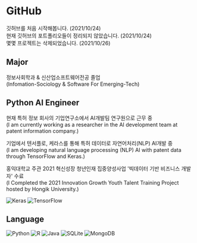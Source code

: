 # GitHub
깃허브를 처음 시작해봅니다. (2021/10/24)   
현재 깃허브의 포트폴리오들이 정리되지 않았습니다. (2021/10/24)   
몇몇 프로젝트는 삭제되었습니다. (2021/10/26)

## Major
정보사회학과 & 신산업소프트웨어전공 졸업   
(Infomation-Sociology & Software For Emerging-Tech)   

## Python AI Engineer
현재 특허 정보 회사의 기업연구소에서 AI개발팀 연구원으로 근무 중   
(I am currently working as a researcher in the AI development team at patent information company.)    
   
기업에서 텐서플로, 케라스를 통해 특허 데이터로 자연어처리(NLP) AI개발 중   
(I am developing natural language processing (NLP) AI with patent data through TensorFlow and Keras.)    
   
홍익대학교 주관 2021 혁신성장 청년인재 집중양성사업 '빅데이터 기반 비즈니스 개발자' 수료   
(I Completed the 2021 Innovation Growth Youth Talent Training Project hosted by Hongik University.)      

![Keras](https://img.shields.io/badge/Keras-%23D00000.svg?style=for-the-badge&logo=Keras&logoColor=white)
![TensorFlow](https://img.shields.io/badge/TensorFlow-%23FF6F00.svg?style=for-the-badge&logo=TensorFlow&logoColor=white)

## Language
![Python](https://img.shields.io/badge/python-3670A0?style=for-the-badge&logo=python&logoColor=ffdd54)
![R](https://img.shields.io/badge/r-%23276DC3.svg?style=for-the-badge&logo=r&logoColor=white)
![Java](https://img.shields.io/badge/java-%23ED8B00.svg?style=for-the-badge&logo=java&logoColor=white) 
![SQLite](https://img.shields.io/badge/sqlite-%2307405e.svg?style=for-the-badge&logo=sqlite&logoColor=white)
![MongoDB](https://img.shields.io/badge/MongoDB-%234ea94b.svg?style=for-the-badge&logo=mongodb&logoColor=white)


